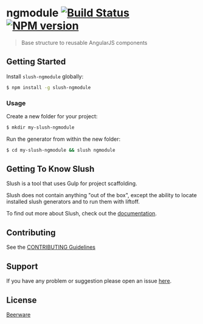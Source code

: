 # ngmodule [![Build Status](https://secure.travis-ci.org/darlanalves/slush-ngmodule.png?branch=master)](https://travis-ci.org/darlanalves/slush-ngmodule) [![NPM version](https://badge-me.herokuapp.com/api/npm/slush-ngmodule.png)](http://badges.enytc.com/for/npm/slush-ngmodule)

> Base structure to reusable AngularJS components


## Getting Started

Install `slush-ngmodule` globally:

```bash
$ npm install -g slush-ngmodule
```

### Usage

Create a new folder for your project:

```bash
$ mkdir my-slush-ngmodule
```

Run the generator from within the new folder:

```bash
$ cd my-slush-ngmodule && slush ngmodule
```

## Getting To Know Slush

Slush is a tool that uses Gulp for project scaffolding.

Slush does not contain anything "out of the box", except the ability to locate installed slush generators and to run them with liftoff.

To find out more about Slush, check out the [documentation](https://github.com/klei/slush).

## Contributing

See the [CONTRIBUTING Guidelines](https://github.com/darlanalves/slush-ngmodule/blob/master/CONTRIBUTING.md)

## Support
If you have any problem or suggestion please open an issue [here](https://github.com/darlanalves/slush-ngmodule/issues).

## License 

[Beerware](http://en.wikipedia.org/wiki/Beerware)
